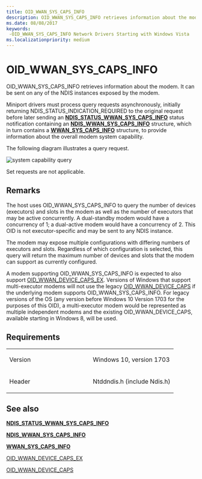 ```yaml
---
title: OID_WWAN_SYS_CAPS_INFO
description: OID_WWAN_SYS_CAPS_INFO retrieves information about the modem. It can be sent on any of the NDIS instances exposed by the modem.
ms.date: 08/08/2017
keywords: 
 -OID_WWAN_SYS_CAPS_INFO Network Drivers Starting with Windows Vista
ms.localizationpriority: medium
---
```


# OID\_WWAN\_SYS\_CAPS\_INFO


OID\_WWAN\_SYS\_CAPS\_INFO retrieves information about the modem. It can be sent on any of the NDIS instances exposed by the modem.

Miniport drivers must process query requests asynchronously, initially returning NDIS\_STATUS\_INDICATION\_REQUIRED to the original request before later sending an [**NDIS\_STATUS\_WWAN\_SYS\_CAPS\_INFO**](./ndis-status-wwan-sys-caps.md) status notification containing an [**NDIS\_WWAN\_SYS\_CAPS\_INFO**](/windows-hardware/drivers/ddi/ndiswwan/ns-ndiswwan-_ndis_wwan_sys_caps_info) structure, which in turn contains a [**WWAN\_SYS\_CAPS\_INFO**](/windows-hardware/drivers/ddi/wwan/ns-wwan-_wwan_sys_caps_info) structure, to provide information about the overall modem system capability.

The following diagram illustrates a query request.

![system capability query](images/multi-SIM_5_systemCapabilityQuery.png)

Set requests are not applicable.

Remarks
-------

The host uses OID\_WWAN\_SYS\_CAPS\_INFO to query the number of devices (executors) and slots in the modem as well as the number of executors that may be active concurrently. A dual-standby modem would have a concurrency of 1; a dual-active modem would have a concurrency of 2. This OID is not executor-specific and may be sent to any NDIS instance.

The modem may expose multiple configurations with differing numbers of executors and slots. Regardless of which configuration is selected, this query will return the maximum number of devices and slots that the modem can support as currently configured.

A modem supporting OID\_WWAN\_SYS\_CAPS\_INFO is expected to also support [OID\_WWAN\_DEVICE\_CAPS\_EX](oid-wwan-device-caps-ex.md). Versions of Windows that support multi-executor modems will not use the legacy [OID\_WWAN\_DEVICE\_CAPS](oid-wwan-device-caps.md) if the underlying modem supports OID\_WWAN\_SYS\_CAPS\_INFO. For legacy versions of the OS (any version before Windows 10 Version 1703 for the purposes of this OID), a multi-executor modem would be represented as multiple independent modems and the existing OID\_WWAN\_DEVICE\_CAPS, available starting in Windows 8, will be used.

Requirements
------------

<table>
<colgroup>
<col width="50%" />
<col width="50%" />
</colgroup>
<tbody>
<tr class="odd">
<td><p>Version</p></td>
<td><p>Windows 10, version 1703</p></td>
</tr>
<tr class="even">
<td><p>Header</p></td>
<td>Ntddndis.h (include Ndis.h)</td>
</tr>
</tbody>
</table>

## See also


[**NDIS\_STATUS\_WWAN\_SYS\_CAPS\_INFO**](./ndis-status-wwan-sys-caps.md)

[**NDIS\_WWAN\_SYS\_CAPS\_INFO**](/windows-hardware/drivers/ddi/ndiswwan/ns-ndiswwan-_ndis_wwan_sys_caps_info)

[**WWAN\_SYS\_CAPS\_INFO**](/windows-hardware/drivers/ddi/wwan/ns-wwan-_wwan_sys_caps_info)

[OID\_WWAN\_DEVICE\_CAPS\_EX](oid-wwan-device-caps-ex.md)

[OID\_WWAN\_DEVICE\_CAPS](oid-wwan-device-caps.md)

 

